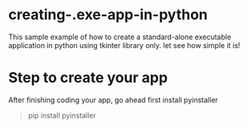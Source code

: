 # creating-.exe-app-in-python
This sample example of how to create a standard-alone executable application in python using tkinter library only. let see how simple it is!

# Step to create your app
After finishing coding your app, go ahead first install pyinstaller
> pip install pyinstaller
